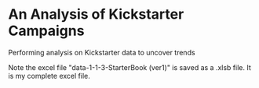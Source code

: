 # An Analysis of Kickstarter Campaigns
Performing analysis on Kickstarter data to uncover trends

Note the excel file "data-1-1-3-StarterBook (ver1)" is saved as a .xlsb file. It is my complete excel file. 
